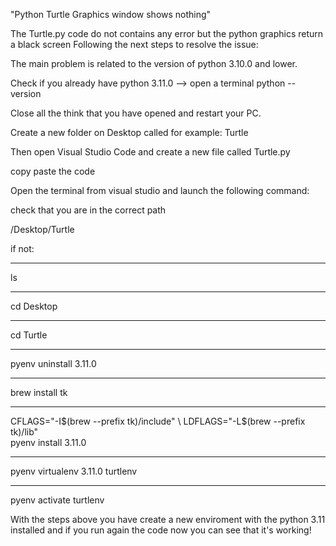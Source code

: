 "Python Turtle Graphics window shows nothing"

The Turtle.py code do not contains any error but the python graphics return a black screen
Following the next steps to resolve the issue:

The main problem is related to the version of python 3.10.0 and lower.

Check if you already have python 3.11.0 --> open a terminal python --version 

Close all the think that you have opened and restart your PC.

Create a new folder on Desktop called for example: Turtle

Then open Visual Studio Code and create a new file called Turtle.py 

copy paste the code 

Open the terminal from visual studio and launch the following command: 

check that you are in the correct path

/Desktop/Turtle

if not:

----------------------------------------------
ls

----------------------------------------------
cd Desktop

----------------------------------------------
cd Turtle

----------------------------------------------
pyenv uninstall 3.11.0

----------------------------------------------
brew install tk

----------------------------------------------
CFLAGS="-I$(brew --prefix tk)/include" \
LDFLAGS="-L$(brew --prefix tk)/lib" \
pyenv install 3.11.0

----------------------------------------------
pyenv virtualenv 3.11.0 turtlenv

----------------------------------------------
pyenv activate turtlenv

With the steps above you have create a new enviroment with the python 3.11 installed and if you run again the code now you can see that it's working!

